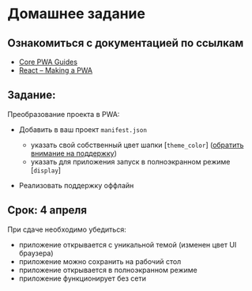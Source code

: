 # Домашнее задание

## Ознакомиться с документацией по ссылкам

- [Core PWA Guides](https://developer.mozilla.org/en-US/docs/Web/Progressive_web_apps) 
- [React – Making a PWA](https://create-react-app.dev/docs/making-a-progressive-web-app/)

## Задание:

Преобразование проекта в PWA:

- Добавить в ваш проект `manifest.json`
    - указать свой собственный цвет шапки [`theme_color`] ([обратить внимание на поддержку](https://caniuse.com/#search=theme-color))
    - указать для приложения запуск в полноэкранном режиме [`display`]

- Реализовать поддержку оффлайн 

## Срок: 4 апреля

При сдаче необходимо убедиться:

- приложение открывается с уникальной темой (изменен цвет UI браузера)
- приложение можно сохранить на рабочий стол
- приложение открывается в полноэкранном режиме
- приложение функционирует без сети
